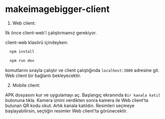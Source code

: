 # makeimagebigger-client

1. Web client:

İlk önce client-web'i çalıştırmamız gerekiyor.

client-web klasörü içindeyken:

```bash
  npm install
```

```bash
  npm run dev
```

komutlarını sırayla çalıştır ve client çalıştığında `localhost:3000` adresine git. Web client bir bağlantı bekleyecektir.

2. Mobile client:

APK dosyasını kur ve uygulamayı aç. Başlangıç ekranında `Bir kanala katıl` butonuna tıkla. Kamera iznini verdikten sonra kamera ile Web client'ta bulunan QR kodu okut. Artık kanala katıldın. Resimleri seçmeye başlayabilirsin, seçtiğin resimler Web client'ta görünecektir.

